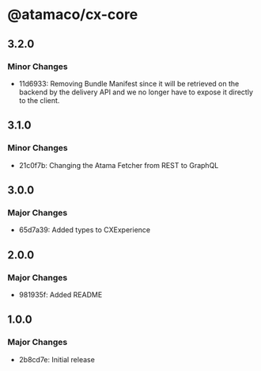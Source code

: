 # @atamaco/cx-core

## 3.2.0

### Minor Changes

- 11d6933: Removing Bundle Manifest since it will be retrieved on the backend by the delivery API and we no longer have to expose it directly to the client.

## 3.1.0

### Minor Changes

- 21c0f7b: Changing the Atama Fetcher from REST to GraphQL

## 3.0.0

### Major Changes

- 65d7a39: Added types to CXExperience

## 2.0.0

### Major Changes

- 981935f: Added README

## 1.0.0

### Major Changes

- 2b8cd7e: Initial release
